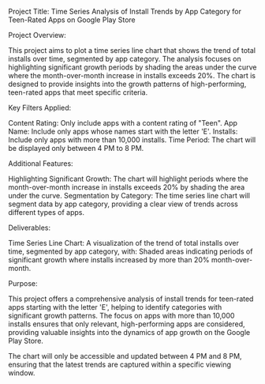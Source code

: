 Project Title: Time Series Analysis of Install Trends by App Category for Teen-Rated Apps on Google Play Store

Project Overview:

This project aims to plot a time series line chart that shows the trend of total installs over time, segmented by app category. The analysis focuses on highlighting significant growth periods by shading the areas under the curve where the month-over-month increase in installs exceeds 20%. The chart is designed to provide insights into the growth patterns of high-performing, teen-rated apps that meet specific criteria.

Key Filters Applied:

Content Rating: Only include apps with a content rating of "Teen".
App Name: Include only apps whose names start with the letter 'E'.
Installs: Include only apps with more than 10,000 installs.
Time Period: The chart will be displayed only between 4 PM to 8 PM.

Additional Features:

Highlighting Significant Growth: The chart will highlight periods where the month-over-month increase in installs exceeds 20% by shading the area under the curve.
Segmentation by Category: The time series line chart will segment data by app category, providing a clear view of trends across different types of apps.

Deliverables:

Time Series Line Chart: A visualization of the trend of total installs over time, segmented by app category, with:
Shaded areas indicating periods of significant growth where installs increased by more than 20% month-over-month.

Purpose:

This project offers a comprehensive analysis of install trends for teen-rated apps starting with the letter 'E', helping to identify categories with significant growth patterns. The focus on apps with more than 10,000 installs ensures that only relevant, high-performing apps are considered, providing valuable insights into the dynamics of app growth on the Google Play Store.

The chart will only be accessible and updated between 4 PM and 8 PM, ensuring that the latest trends are captured within a specific viewing window.
